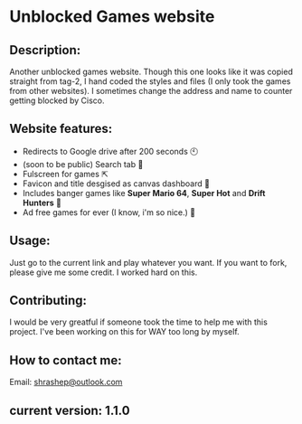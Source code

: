 # Unblocked Games website

## Description:
Another unblocked games website. Though this one looks like it was copied straight from tag-2, I hand coded the styles and files (I only took the games from other websites). I sometimes change the address and name to counter getting blocked by Cisco.

## Website features:
* Redirects to Google drive after 200 seconds 🕙
* (soon to be public) Search tab 🔎
* Fulscreen for games ⇱
* Favicon and title desgised as canvas dashboard 🤫
* Includes banger games like **Super Mario 64**, **Super Hot** and **Drift Hunters** 🤘
* Ad free games for ever (I know, i'm so nice.) 🚫

## Usage:
Just go to the current link and play whatever you want. If you want to fork, please give me some credit. I worked hard on this.

## Contributing:
I would be very greatful if someone took the time to help me with this project. I've been working on this for WAY too long by myself.

## How to contact me:
Email: shrashep@outlook.com

## current version: 1.1.0

